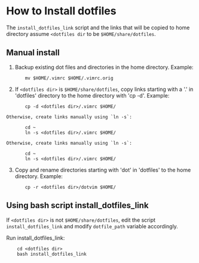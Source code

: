 # How to Install dotfiles
The `install_dotfiles_link` script and the links that will be copied to home
directory assume `<dotfiles dir` to be `$HOME/share/dotfiles`.

## Manual install
  1. Backup existing dot files and directories in the home directory. Example:
```
       mv $HOME/.vimrc $HOME/.vimrc.orig
```

  2. If `<dotfiles dir>` is `$HOME/share/dotfiles`, copy links starting with
     a '.' in 'dotfiles' directory to the home directory with 'cp -d'. Example:
```
       cp -d <dotfiles dir>/.vimrc $HOME/
```
    Otherwise, create links manually using `ln -s`:
```
       cd ~
       ln -s <dotfiles dir>/.vimrc $HOME/
```

    Otherwise, create links manually using `ln -s`:

```
       cd ~
       ln -s <dotfiles dir>/.vimrc $HOME/
```

  3. Copy and rename directories starting with 'dot' in 'dotfiles' to the home
     directory. Example:
```
       cp -r <dotfiles dir>/dotvim $HOME/
```

## Using bash script install_dotfiles_link

If `<dotfiles dir>` is not `$HOME/share/dotfiles`, edit the script `install_dotfiles_link` and modify `dotfile_path` variable accordingly.

Run install_dotfiles_link:
```
    cd <dotfiles dir>
    bash install_dotfiles_link
```
